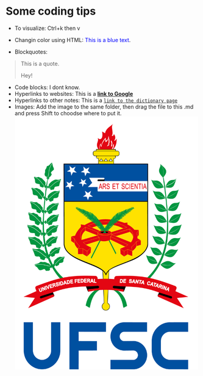 # Some coding tips

- To visualize: 
Ctrl+k then v

- Changin color using HTML:
<span style="color:blue"> This is a blue text</span>.

- Blockquotes:
> This is a quote.
>
> Hey!
- Code blocks:
I dont know.
- Hyperlinks to websites:
This is a **[link to Google](https://google.com)**
- Hyperlinks to other notes:
This is a [`link to the dictionary page`](#dictionary)
- Images:
Add the image to the same folder, then drag the file to this .md and press Shift to choodse where to put it.
![Alt text](vertical_sigla_fundo_claro.png)

